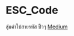 # ESC_Code
สุ่มคำใบ้สายรหัส ปิ้วๆ
[Medium](https://medium.com/@thanasankumdee/%E0%B8%97%E0%B8%B3-web-app-%E0%B8%AA%E0%B8%B3%E0%B8%AB%E0%B8%A3%E0%B8%B1%E0%B8%9A%E0%B9%83%E0%B8%AB%E0%B9%89%E0%B8%84%E0%B8%B3%E0%B9%83%E0%B8%9A%E0%B9%89%E0%B8%AA%E0%B8%B2%E0%B8%A2%E0%B8%A3%E0%B8%AB%E0%B8%B1%E0%B8%AA-1ff363c3c05d)
